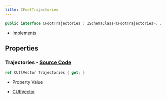 ```yaml
---
title: CFootTrajectories
---
```


```csharp
public interface CFootTrajectories : ISchemaClass<CFootTrajectories>, ISchemaField, ISchemaClass, INativeHandle
```

- Implements

## Properties

### **Trajectories** - [Source Code](https://github.com/swiftly-solution/swiftlys2/blob/main/managed/src/SwiftlyS2.Generated/Schemas/Interfaces/CFootTrajectories.cs#L17)

```csharp
ref CUtlVector Trajectories { get; }
```

- Property Value

- [CUtlVector](/docs/api/)

